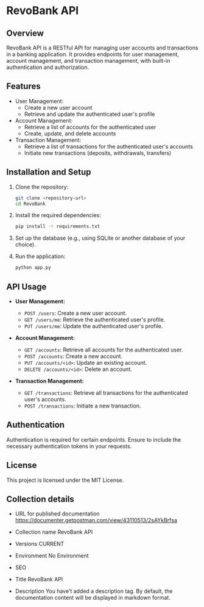 # RevoBank API

## Overview
RevoBank API is a RESTful API for managing user accounts and transactions in a banking application. It provides endpoints for user management, account management, and transaction management, with built-in authentication and authorization.

## Features
- User Management:
  - Create a new user account
  - Retrieve and update the authenticated user's profile
- Account Management:
  - Retrieve a list of accounts for the authenticated user
  - Create, update, and delete accounts
- Transaction Management:
  - Retrieve a list of transactions for the authenticated user's accounts
  - Initiate new transactions (deposits, withdrawals, transfers)

## Installation and Setup
1. Clone the repository:
   ```bash
   git clone <repository-url>
   cd RevoBank
   ```

2. Install the required dependencies:
   ```bash
   pip install -r requirements.txt
   ```

3. Set up the database (e.g., using SQLite or another database of your choice).

4. Run the application:
   ```bash
   python app.py
   ```

## API Usage
- **User Management:**
  - `POST /users`: Create a new user account.
  - `GET /users/me`: Retrieve the authenticated user's profile.
  - `PUT /users/me`: Update the authenticated user's profile.

- **Account Management:**
  - `GET /accounts`: Retrieve all accounts for the authenticated user.
  - `POST /accounts`: Create a new account.
  - `PUT /accounts/<id>`: Update an existing account.
  - `DELETE /accounts/<id>`: Delete an account.

- **Transaction Management:**
  - `GET /transactions`: Retrieve all transactions for the authenticated user's accounts.
  - `POST /transactions`: Initiate a new transaction.

## Authentication
Authentication is required for certain endpoints. Ensure to include the necessary authentication tokens in your requests.

## License
This project is licensed under the MIT License.

## Collection details

- URL for published documentation
https://documenter.getpostman.com/view/43110513/2sAYkBrfsa

- Collection name
RevoBank API

- Versions
CURRENT

- Environment
No Environment

- SEO
- Title
RevoBank API

- Description
You have’t added a description tag. By default, the documentation content will be displayed in markdown format.


